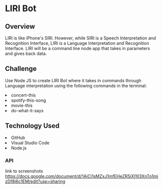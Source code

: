 <h1>LIRI Bot</h1>

<h2>Overview</h2>

LIRI is like iPhone's SIRI. However, while SIRI is a Speech Interpretation and Recognition Interface, LIRI is a Language Interpretation and Recognition Interface. LIRI will be a command line node app that takes in parameters and gives back data.

<h2>Challenge</h2>

Use Node JS to create LIRI Bot where it takes in commands through Language interpretation using the following commands in the terminal:

<li>concert-this</li>

<li>spotify-this-song</li>

<li>movie-this</li>

<li>do-what-it-says</li>
  
<h2>Technology Used</h2>

<li>GitHub</li>
<li>Visual Studio Code</li>
<li>Node.js</li>

<h3>API</h3>
  
  













link to screenshots
https://docs.google.com/document/d/1AiCi1sMZxJ1mfEHeZR5iXl1II3XnTo1mizDf8i6c1EM/edit?usp=sharing
